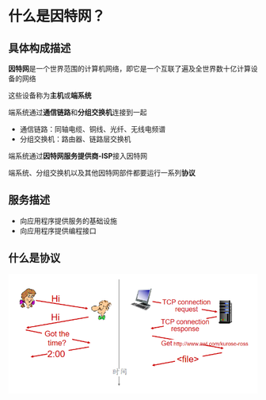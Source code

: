 <!--
 * @Descripttion: 
 * @version: 
 * @Author: WangQing
 * @email: 2749374330@qq.com
 * @Date: 2019-12-01 15:23:39
 * @LastEditors: WangQing
 * @LastEditTime: 2019-12-01 16:22:44
 -->
# 什么是因特网？

## 具体构成描述

**因特网**是一个世界范围的计算机网络，即它是一个互联了遍及全世界数十亿计算设备的网络

这些设备称为**主机**或**端系统**

端系统通过**通信链路**和**分组交换机**连接到一起

- 通信链路：同轴电缆、铜线、光纤、无线电频谱
- 分组交换机：路由器、链路层交换机

端系统通过**因特网服务提供商-ISP**接入因特网

端系统、分组交换机以及其他因特网部件都要运行一系列**协议**

## 服务描述

- 向应用程序提供服务的基础设施
- 向应用程序提供编程接口

## 什么是协议

![](images/2019-12-01-16-22-05.png)